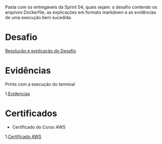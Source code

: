 Pasta com os entregáveis da Sprint 04, quais sejam: o desafio contendo os arquivos Dockerfile, as explicações em formato markdown e as evidências de uma execução bem sucedida.


# Desafio

[Resolução e explicação do Desafio](/sprint_04/Desafio/)



# Evidências


Prints com a execução do terminal


1.[Evidencias](/sprint_04/Evidencias)



# Certificados


- Certificado do Curso AWS
  
1.[Certificado AWS](/sprint_04/Certificados)
